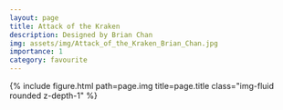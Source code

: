 ```yaml
---
layout: page
title: Attack of the Kraken
description: Designed by Brian Chan
img: assets/img/Attack_of_the_Kraken_Brian_Chan.jpg
importance: 1
category: favourite
---
```


<div class="row">
    <div class="col-sm mt-3 mt-md-0">
        {% include figure.html path=page.img title=page.title class="img-fluid rounded z-depth-1" %}
    </div>
</div>